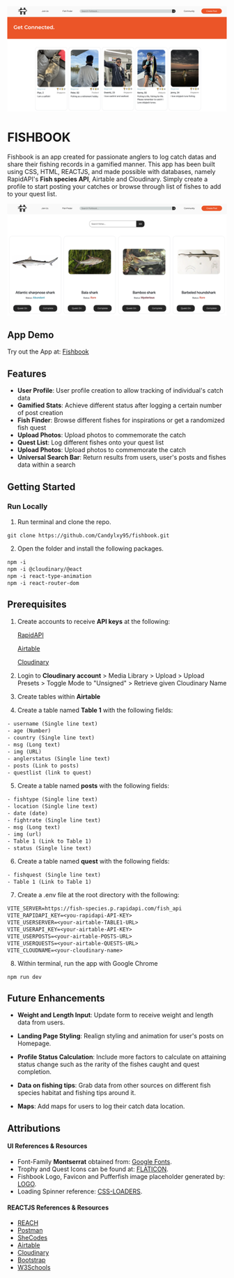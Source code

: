 ![FISHBOOK page](/images/profilepage.png)

# FISHBOOK

Fishbook is an app created for passionate anglers to log catch datas and share their fishing records in a gamified manner. This app has been built using CSS, HTML, REACTJS, and made possible with databases, namely RapidAPI's **Fish species API**, Airtable and Cloudinary. Simply create a profile to start posting your catches or browse through list of fishes to add to your quest list.

![FISHBOOK quest page](/images/questpage.png)

## App Demo

Try out the App at: [Fishbook](https://gofishbook.netlify.app/)

## Features

- **User Profile**: User profile creation to allow tracking of individual's catch data
- **Gamified Stats**: Achieve different status after logging a certain number of post creation
- **Fish Finder**: Browse different fishes for inspirations or get a randomized fish quest
- **Upload Photos**: Upload photos to commemorate the catch
- **Quest List**: Log different fishes onto your quest list
- **Upload Photos**: Upload photos to commemorate the catch
- **Universal Search Bar**: Return results from users, user's posts and fishes data within a search

## Getting Started

### Run Locally

1. Run terminal and clone the repo.

```
git clone https://github.com/Candylxy95/fishbook.git
```

2. Open the folder and install the following packages.

```
npm -i
npm -i @cloudinary/@eact
npm -i react-type-animation
npm -i react-router-dom
```

## Prerequisites

1. Create accounts to receive **API keys** at the following:

   [RapidAPI](https://rapidapi.com)

   [Airtable](https://airtable.com)

   [Cloudinary](https://cloudinary.com)

2. Login to **Cloudinary account** > Media Library > Upload > Upload Presets > Toggle Mode to "Unsigned" > Retrieve given Cloudinary Name

3. Create tables within **Airtable**

4. Create a table named **Table 1** with the following fields:

```
- username (Single line text)
- age (Number)
- country (Single line text)
- msg (Long text)
- img (URL)
- anglerstatus (Single line text)
- posts (Link to posts)
- questlist (link to quest)
```

5. Create a table named **posts** with the following fields:

```
- fishtype (Single line text)
- location (Single line text)
- date (date)
- fightrate (Single line text)
- msg (Long text)
- img (url)
- Table 1 (Link to Table 1)
- status (Single line text)
```

6. Create a table named **quest** with the following fields:

```
- fishquest (Single line text)
- Table 1 (Link to Table 1)
```

7. Create a .env file at the root directory with the following:

```
VITE_SERVER=https://fish-species.p.rapidapi.com/fish_api
VITE_RAPIDAPI_KEY=<you-rapidapi-API-KEY>
VITE_USERSERVER=<your-airtable-TABLE1-URL>
VITE_USERAPI_KEY=<your-airtable-API-KEY>
VITE_USERPOSTS=<your-airtable-POSTS-URL>
VITE_USERQUESTS=<your-airtable-QUESTS-URL>
VITE_CLOUDNAME=<your-cloudinary-name>
```

8. Within terminal, run the app with Google Chrome

```
npm run dev
```

## Future Enhancements

- **Weight and Length Input**: Update form to receive weight and length data from users.

- **Landing Page Styling**: Realign styling and animation for user's posts on Homepage.

- **Profile Status Calculation**: Include more factors to calculate on attaining status change such as the rarity of the fishes caught and quest completion.

- **Data on fishing tips**: Grab data from other sources on different fish species habitat and fishing tips around it.

- **Maps**: Add maps for users to log their catch data location.

## Attributions

#### UI References & Resources

- Font-Family **Montserrat** obtained from: [Google Fonts](https://fonts.googleapis.com/css2?family=Lexend:wght@100..900&display=swap).
- Trophy and Quest Icons can be found at: [FLATICON](https://www.flaticon.com/free-icon/quest_1673620?term=quest&page=1&position=20&origin=search&related_id=1673620).
- Fishbook Logo, Favicon and Pufferfish image placeholder generated by: [LOGO](https://logo.com).
- Loading Spinner reference: [CSS-LOADERS](https://css-loaders.com/zig-zag/).

#### REACTJS References & Resources

- [REACH](https://reach.tech/router/api/navigate)
- [Postman](https://www.postman.com)
- [SheCodes](https://www.shecodes.io)
- [Airtable](https://airtable.com)
- [Cloudinary](https://cloudinary.com)
- [Bootstrap](https://bootstrap.com)
- [W3Schools](https://w3schools.com)
